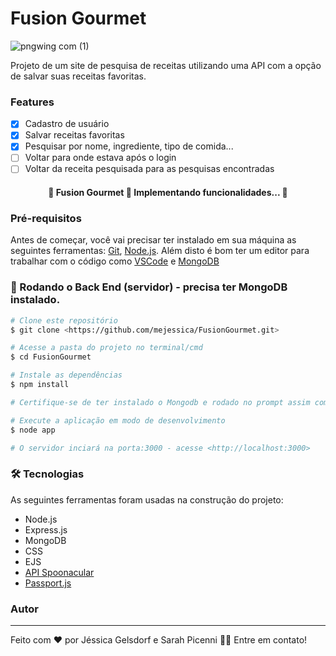 # Fusion Gourmet

![pngwing com (1)](https://github.com/mejessica/FusionGourmet/assets/82670472/d17ff404-904f-48f1-b48a-9605e71d512a)

Projeto de um site de pesquisa de receitas utilizando uma API com a opção de salvar suas receitas favoritas. 


### Features

- [x] Cadastro de usuário
- [x] Salvar receitas favoritas
- [x] Pesquisar por nome, ingrediente, tipo de comida...
- [ ] Voltar para onde estava após o login 
- [ ] Voltar da receita pesquisada para as pesquisas encontradas 

<h4 align="center"> 
	🚧  Fusion Gourmet 🚀 Implementando funcionalidades...  🚧
</h4>

### Pré-requisitos

Antes de começar, você vai precisar ter instalado em sua máquina as seguintes ferramentas:
[Git](https://git-scm.com), [Node.js](https://nodejs.org/en/). 
Além disto é bom ter um editor para trabalhar com o código como [VSCode](https://code.visualstudio.com/) e [MongoDB](https://www.mongodb.com/download-center/community/releases)

### 🎲 Rodando o Back End (servidor) - precisa ter MongoDB instalado. 

```bash
# Clone este repositório
$ git clone <https://github.com/mejessica/FusionGourmet.git>

# Acesse a pasta do projeto no terminal/cmd
$ cd FusionGourmet

# Instale as dependências
$ npm install

# Certifique-se de ter instalado o Mongodb e rodado no prompt assim como, se preferir, rodando o Compass

# Execute a aplicação em modo de desenvolvimento
$ node app

# O servidor inciará na porta:3000 - acesse <http://localhost:3000>
```
### 🛠 Tecnologias

As seguintes ferramentas foram usadas na construção do projeto:

- Node.js 
- Express.js
- MongoDB
- CSS
- EJS
- [API Spoonacular](https://spoonacular.com/food-api)
- [Passport.js](https://www.passportjs.org/)

### Autor
---

Feito com ❤️ por Jéssica Gelsdorf e Sarah Picenni 👋🏽 Entre em contato!

